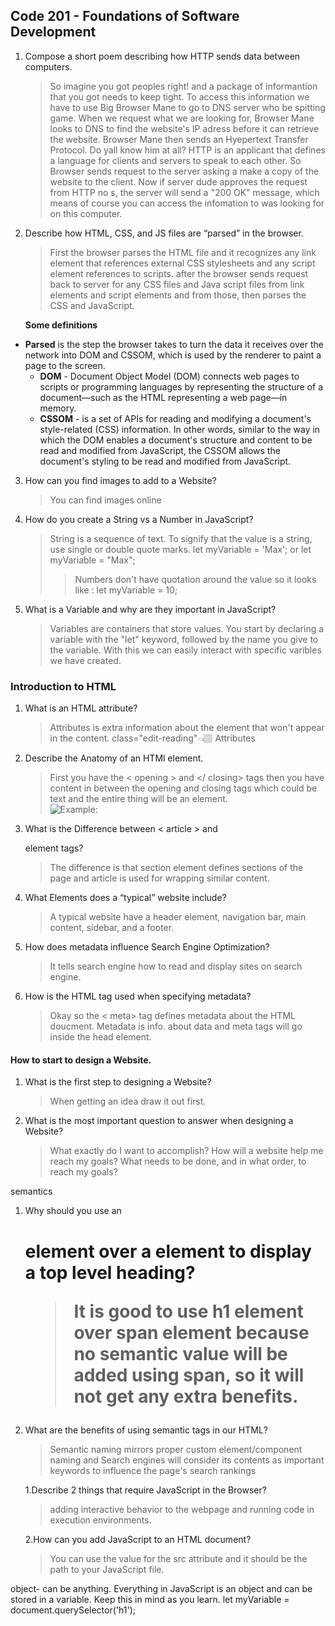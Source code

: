 ## Code 201 - Foundations of Software Development

1. Compose a short poem describing how HTTP sends data between computers.

   > So imagine you got peoples right! and a package of informantion that you got needs to keep tight. To access this information we have to use Big Browser Mane to go to DNS server who be spitting game. When we request what we are looking for, Browser Mane looks to DNS to find the website's IP adress before it can retrieve the website. Browser Mane then sends an Hyepertext Transfer Protocol. Do yall know him at all? HTTP is an applicant that defines a language for clients and servers to speak to each other. So Browser sends request to the server asking a make a copy of the website to the client. Now if server dude approves the request from HTTP no s, the server will send a "200 OK" message, which means of course you can access the infomation to was looking for on this computer.

2. Describe how HTML, CSS, and JS files are “parsed” in the browser.

   > First the browser parses the HTML file and it recognizes any link element that references external CSS stylesheets and any script element references to scripts. after the browser sends request back to server for any CSS files and Java script files from link elements and script elements and from those, then parses the CSS and JavaScript.

   **Some definitions** </br>

- **Parsed** is the step the browser takes to turn the data it receives over the network into DOM and CSSOM, which is used by the renderer to paint a page to the screen. </br>
  - **DOM** - Document Object Model (DOM) connects web pages to scripts or programming languages by representing the structure of a document—such as the HTML representing a web page—in memory. </br>
  - **CSSOM** - is a set of APIs for reading and modifying a document's style-related (CSS) information. In other words, similar to the way in which the DOM enables a document's structure and content to be read and modified from JavaScript, the CSSOM allows the document's styling to be read and modified from JavaScript.

3. How can you find images to add to a Website?

   > You can find images online

4. How do you create a String vs a Number in JavaScript?

   > String is a sequence of text. To signify that the value is a string, use single or double quote marks. let myVariable = 'Max'; or let myVariable = "Max";
   >
   > > Numbers don't have quotation around the value so it looks like : let myVariable = 10;

5. What is a Variable and why are they important in JavaScript?
   > Variables are containers that store values. You start by declaring a variable with the "let" keyword, followed by the name you give to the variable. With this we can easily interact with specific varibles we have created.

### Introduction to HTML

1. What is an HTML attribute?

   > Attributes is extra information about the element that won't appear in the content. class="edit-reading"👈🏽 Attributes

2. Describe the Anatomy of an HTMl element.

   > First you have the < opening > and </ closing> tags then you have content in between the opening and closing tags which could be text and the entire thing will be an element.  
   > ![Example:](https://developer.mozilla.org/en-US/docs/Learn/HTML/Introduction_to_HTML/Getting_started/grumpy-cat-small.png) </br>

3. What is the Difference between < article > and <section > element tags?

   > The difference is that section element defines sections of the page and article is used for wrapping similar content.

4. What Elements does a “typical” website include?

   > A typical website have a header element, navigation bar, main content, sidebar, and a footer.

5. How does metadata influence Search Engine Optimization?

   > It tells search engine how to read and display sites on search engine.

6. How is the <meta> HTML tag used when specifying metadata?
   > Okay so the < meta> tag defines metadata about the HTML doucment. Metadata is info. about data and meta tags will go inside the head element.

#### How to start to design a Website.

1. What is the first step to designing a Website?

   > When getting an idea draw it out first.

2. What is the most important question to answer when designing a Website?
   > What exactly do I want to accomplish? How will a website help me reach my goals? What needs to be done, and in what order, to reach my goals?

semantics

1. Why should you use an <h1> element over a <span> element to display a top level heading?

   > It is good to use h1 element over span element because no semantic value will be added using span, so it will not get any extra benefits.

2. What are the benefits of using semantic tags in our HTML?

   > Semantic naming mirrors proper custom element/component naming and Search engines will consider its contents as important keywords to influence the page's search rankings

   1.Describe 2 things that require JavaScript in the Browser?

   > adding interactive behavior to the webpage and running code in execution environments.

   2.How can you add JavaScript to an HTML document?

   > You can use the value for the src attribute and it should be the path to your JavaScript file.

object- can be anything. Everything in JavaScript is an object and can be stored in a variable. Keep this in mind as you learn. let myVariable = document.querySelector('h1');
